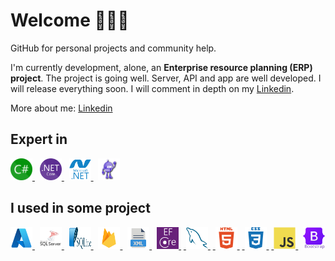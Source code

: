 <h1>
  Welcome 🙋🏻‍♂️
</h1>
<p>
  GitHub for personal projects and community help.
<p>
<p>
  I'm currently development, alone, an <b>Enterprise resource planning (ERP) project</b>. The project is going well. Server, API and app are well developed. I will release everything soon. I will comment in depth on my <a href="https://www.linkedin.com/in/bittencourtrodrigo/" target="_blank" title="https://www.linkedin.com/in/bittencourtrodrigo/">Linkedin<a>.
<p>
<p>
  More about me: 
  <a href="https://www.linkedin.com/in/bittencourtrodrigo/" target="_blank" title="https://www.linkedin.com/in/bittencourtrodrigo/">Linkedin</a>
<p>
<h2>Expert in</h2>
<div>
  <a href="https://learn.microsoft.com/en-us/dotnet/csharp/" target="_blank"> 
  <img src="icons/csharp.png" alt="c sharp" title="C#" width="35" height="35"/> 
  </a>
  &#8287;
  <a href="https://learn.microsoft.com/en-us/dotnet/core/introduction" target="_blank"> 
  <img src="icons/NET_Core_Logo.svg" alt="dot net core" title=".Net Core" width="35" height="35"/> 
  </a>
  &#8287;
  <a href="https://learn.microsoft.com/en-us/dotnet/framework/get-started/" target="_blank"> 
  <img src="icons/dot-net-plain-wordmark.svg" alt="dot net framework" title=".Net Framework" width="35" height="35"/> 
  </a>
  &#8287;
  <a href="" target="_blank"> 
  <img src="icons/maui.png" alt="dot net maui" title=".Net MAUI" width="35" height="35"/> 
  </a>
</div>
<h2>I used in some project</h2>
<a href="" target="_blank"> 
<img src="icons/azure.png" alt="Azure" title="Azure" width="35" height="35"/> 
</a>
&#8287;
<a href="" target="_blank"> 
<img src="icons/sqlsever.png" alt="SQL Server" title="SQL Server" width="35" height="35"/> 
</a>
&#8287;
<a href="" target="_blank"> 
<img src="icons/sqlite.svg" alt="SQlite" title="SQlite" width="35" height="35"/> 
</a>
&#8287;
<a href="" target="_blank"> 
<img src="icons/firebase.svg" alt="Firebase" title="Firebase" width="35" height="35"/> 
</a>
&#8287;
<a href="" target="_blank"> 
<img src="icons/xml.png" alt="XML" title="XML" width="35" height="35"/> 
</a>
&#8287;
<a href="https://learn.microsoft.com/en-us/ef/" target="_blank"> 
<img src="icons/pluginIcon.svg" alt="entity framework core" title="Entity Framework Core" width="35" height="35"/> 
</a>
&#8287;<a href="https://www.mysql.com/" target="_blank"> 
<img src="icons/mysql-original.svg" alt="my sql" title="MySql" width="35" height="35"/> 
</a>
&#8287;<a href="https://developer.mozilla.org/en-us/docs/Web/HTML" target="_blank"> 
<img src="icons/html5-plain-wordmark.svg" alt="html 5" title="HTML 5" width="35" height="35"/> 
</a>
&#8287;<a href="https://developer.mozilla.org/en-us/docs/Web/CSS" target="_blank"> 
<img src="icons/css3-plain-wordmark.svg" alt="css 3" title="CSS 3" width="35" height="35"/> 
</a>
&#8287;<a href="https://developer.mozilla.org/en-US/docs/Web/JavaScript" target="_blank"> 
<img src="icons/javascript-original.svg" alt="javascript" title="JavaScript" width="35" height="35"/> 
</a>
&#8287;
<a href="https://getbootstrap.com/" target="_blank"> 
<img src="icons/bootstrap-original-wordmark.svg" alt="bootstrap" title="Bootstrap" width="35" height="35"/> 
</a>
